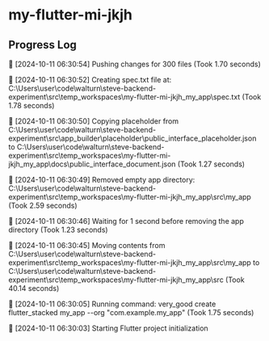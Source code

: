 # my-flutter-mi-jkjh
## Progress Log
🔄 [2024-10-11 06:30:54] Pushing changes for 300 files (Took 1.70 seconds)

🔄 [2024-10-11 06:30:52] Creating spec.txt file at: C:\Users\user\code\walturn\steve-backend-experiment\src\temp_workspaces\my-flutter-mi-jkjh_my_app\spec.txt (Took 1.78 seconds)

🔄 [2024-10-11 06:30:50] Copying placeholder from C:\Users\user\code\walturn\steve-backend-experiment\src\app_builder\placeholder\public_interface_placeholder.json to C:\Users\user\code\walturn\steve-backend-experiment\src\temp_workspaces\my-flutter-mi-jkjh_my_app\docs\public_interface_document.json (Took 1.27 seconds)

🔄 [2024-10-11 06:30:49] Removed empty app directory: C:\Users\user\code\walturn\steve-backend-experiment\src\temp_workspaces\my-flutter-mi-jkjh_my_app\src\my_app (Took 2.59 seconds)

🔄 [2024-10-11 06:30:46] Waiting for 1 second before removing the app directory (Took 1.23 seconds)

🔄 [2024-10-11 06:30:45] Moving contents from C:\Users\user\code\walturn\steve-backend-experiment\src\temp_workspaces\my-flutter-mi-jkjh_my_app\src\my_app to C:\Users\user\code\walturn\steve-backend-experiment\src\temp_workspaces\my-flutter-mi-jkjh_my_app\src (Took 40.14 seconds)

🔄 [2024-10-11 06:30:05] Running command: very_good create flutter_stacked my_app --org "com.example.my_app" (Took 1.75 seconds)

🔄 [2024-10-11 06:30:03] Starting Flutter project initialization

